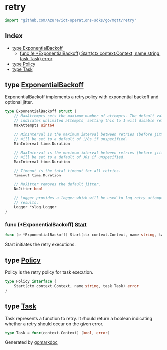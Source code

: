 <!-- Code generated by gomarkdoc. DO NOT EDIT -->

# retry

```go
import "github.com/Azure/iot-operations-sdks/go/mqtt/retry"
```

## Index

- [type ExponentialBackoff](<#ExponentialBackoff>)
  - [func \(e \*ExponentialBackoff\) Start\(ctx context.Context, name string, task Task\) error](<#ExponentialBackoff.Start>)
- [type Policy](<#Policy>)
- [type Task](<#Task>)


<a name="ExponentialBackoff"></a>
## type [ExponentialBackoff](<https://github.com/Azure/iot-operations-sdks/blob/main/go/mqtt/retry/exponential_backoff.go#L18-L40>)

ExponentialBackoff implements a retry policy with exponential backoff and optional jitter.

```go
type ExponentialBackoff struct {
    // MaxAttempts sets the maximum number of attempts. The default value of 0
    // indicates unlimited attempts; setting this to 1 will disable retries.
    MaxAttempts uint64

    // MinInterval is the maximum interval between retries (before jitter).
    // Will be set to a default of 1/8s if unspecified.
    MinInterval time.Duration

    // MaxInterval is the maximum interval between retries (before jitter).
    // Will be set to a default of 30s if unspecified.
    MaxInterval time.Duration

    // Timeout is the total timeout for all retries.
    Timeout time.Duration

    // NoJitter removes the default jitter.
    NoJitter bool

    // Logger provides a logger which will be used to log retry attempts and
    // results.
    Logger *slog.Logger
}
```

<a name="ExponentialBackoff.Start"></a>
### func \(\*ExponentialBackoff\) [Start](<https://github.com/Azure/iot-operations-sdks/blob/main/go/mqtt/retry/exponential_backoff.go#L43-L47>)

```go
func (e *ExponentialBackoff) Start(ctx context.Context, name string, task Task) error
```

Start initiates the retry executions.

<a name="Policy"></a>
## type [Policy](<https://github.com/Azure/iot-operations-sdks/blob/main/go/mqtt/retry/types.go#L13-L15>)

Policy is the retry policy for task execution.

```go
type Policy interface {
    Start(ctx context.Context, name string, task Task) error
}
```

<a name="Task"></a>
## type [Task](<https://github.com/Azure/iot-operations-sdks/blob/main/go/mqtt/retry/types.go#L10>)

Task represents a function to retry. It should return a boolean indicating whether a retry should occur on the given error.

```go
type Task = func(context.Context) (bool, error)
```

Generated by [gomarkdoc](<https://github.com/princjef/gomarkdoc>)
